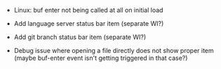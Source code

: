 - Linux: buf enter not being called at all on initial load

- Add language server status bar item (separate WI?)
- Add git branch status bar item (separate WI?)

- Debug issue where opening a file directly does not show proper item (maybe buf-enter event isn't getting triggered in that case?)
